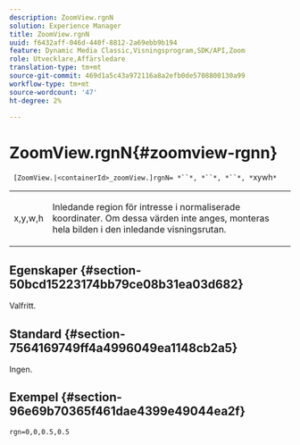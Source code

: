 ```yaml
---
description: ZoomView.rgnN
solution: Experience Manager
title: ZoomView.rgnN
uuid: f6432aff-046d-440f-8812-2a69ebb9b194
feature: Dynamic Media Classic,Visningsprogram,SDK/API,Zoom
role: Utvecklare,Affärsledare
translation-type: tm+mt
source-git-commit: 469d1a5c43a972116a8a2efb0de5708800130a99
workflow-type: tm+mt
source-wordcount: '47'
ht-degree: 2%

---
```



# ZoomView.rgnN{#zoomview-rgnn}

` [ZoomView.|<containerId>_zoomView.]rgnN= *``*, *``*, *``*, *`xywh`*`

<table id="table_F17148BDB468488AA0AF0F64D5DD1978"> 
 <tbody> 
  <tr> 
   <td colname="col1"> <p> <span class="codeph"> x,y,w,h</span> </p> </td> 
   <td colname="col2"> <p> Inledande region för intresse i normaliserade koordinater. Om dessa värden inte anges, monteras hela bilden i den inledande visningsrutan. </p> </td> 
  </tr> 
 </tbody> 
</table>

## Egenskaper {#section-50bcd15223174bb79ce08b31ea03d682}

Valfritt.

## Standard {#section-7564169749ff4a4996049ea1148cb2a5}

Ingen.

## Exempel {#section-96e69b70365f461dae4399e49044ea2f}

`rgn=0,0,0.5,0.5`

